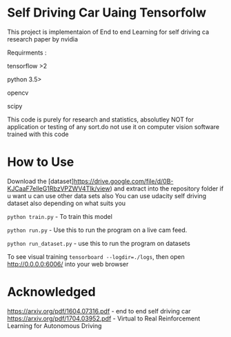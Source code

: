 
# Self Driving Car Uaing Tensorfolw
This project is implementaion of End to end Learning for self driving ca research paper by nvidia

Requirments :

tensorflow >2


python 3.5>


opencv


scipy


This code is purely for research and statistics, absolutley NOT for application or testing of any sort.do not use  it on computer vision software trained with this code

# How to Use
Download the [dataset]https://drive.google.com/file/d/0B-KJCaaF7elleG1RbzVPZWV4Tlk/view) and extract into the repository folder if u want u can use other  data sets also
You can use udacity self driving dataset also depending on what suits you

`python train.py` - To train this model

`python run.py` - Use this to run the program on a live cam feed.

`python run_dataset.py`  - use this to run the program on datasets

To see visual training
 `tensorboard --logdir=./logs`, then open http://0.0.0.0:6006/ into your web browser
 
 # Acknowledged
 https://arxiv.org/pdf/1604.07316.pdf - end to end self driving car
 https://arxiv.org/pdf/1704.03952.pdf - Virtual to  Real Reinforcement Learning for
Autonomous Driving

